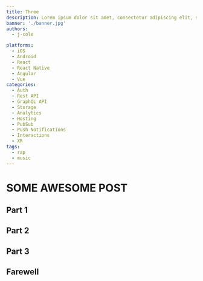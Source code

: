 ```yaml
---
title: Three
description: Lorem ipsum dolor sit amet, consectetur adipiscing elit, sed do eiusmod tempor incididunt ut labore et dolore magna aliqua. Ut enim ad minim veniam, quis nostrud exercitation ullamco laboris nisi ut aliquip ex ea commodo consequat.
banner: './banner.jpg'
authors:
  - j-cole

platforms:
  - iOS
  - Android
  - React
  - React Native
  - Angular
  - Vue
categories:
  - Auth
  - Rest API
  - GraphQL API
  - Storage
  - Analytics
  - Hosting
  - PubSub
  - Push Notifications
  - Interactions
  - XR
tags:
  - rap
  - music
---
```


# SOME AWESOME POST

## Part 1

## Part 2

## Part 3

## Farewell
